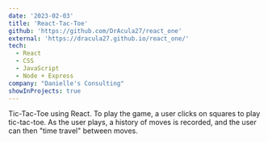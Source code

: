 ```yaml
---
date: '2023-02-03'
title: 'React-Tac-Toe'
github: 'https://github.com/DrAcula27/react_one'
external: 'https://dracula27.github.io/react_one/'
tech:
  - React
  - CSS
  - JavaScript
  - Node + Express
company: "Danielle's Consulting"
showInProjects: true
---
```


Tic-Tac-Toe using React. To play the game, a user clicks on squares to play tic-tac-toe. As the user plays, a history of moves is recorded, and the user can then "time travel" between moves.
